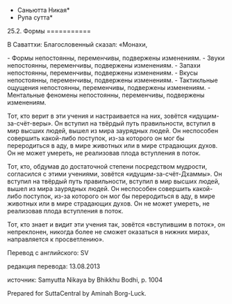 * Саньютта Никая*
* Рупа сутта*

25\.2\. Формы
\=\=\=\=\=\=\=\=\=\=\=

В Саваттхи: Благословенный сказал: «Монахи,

\- Формы непостоянны, переменчивы, подвержены изменениям\.
\- Звуки непостоянны, переменчивы, подвержены изменениям\.
\- Запахи непостоянны, переменчивы, подвержены изменениям\.
\- Вкусы непостоянны, переменчивы, подвержены изменениям\.
\- Тактикльные ощущения непостоянны, переменчивы, подвержены изменениям\.
\- Ментальные феномены непостоянны, переменчивы, подвержены изменениям\.

Тот, кто верит в эти учения и настраивается на них, зовётся «идущим\-за\-счёт\-веры»\. Он вступил на твёрдый путь правильности, вступил в мир высших людей, вышел из мира заурядных людей\. Он неспособен совершить какой\-либо поступок, из\-за которого он мог бы переродиться в аду, в мире животных или в мире страдающих духов\. Он не может умереть, не реализовав плода вступления в поток\.

Тот, кто, обдумав до достаточной степени посредством мудрости, согласился с этими учениями, зовётся «идущим\-за\-счёт\-Дхаммы»\. Он вступил на твёрдый путь правильности, вступил в мир высших людей, вышел из мира заурядных людей\. Он неспособен совершить какой\-либо поступок, из\-за которого он мог бы переродиться в аду, в мире животных или в мире страдающих духов\. Он не может умереть, не реализовав плода вступления в поток\.

Тот, кто знает и видит эти учения так, зовётся «вступившим в поток», он непреклонен, никогда более не сможет оказаться в нижних мирах, направляется к просветлению»\.

Перевод с английского: SV

редакция перевода: 13\.08\.2013

источник: Samyutta Nikaya by Bhikkhu Bodhi, p\. 1004

Prepared for SuttaCentral by Aminah Borg\-Luck\.